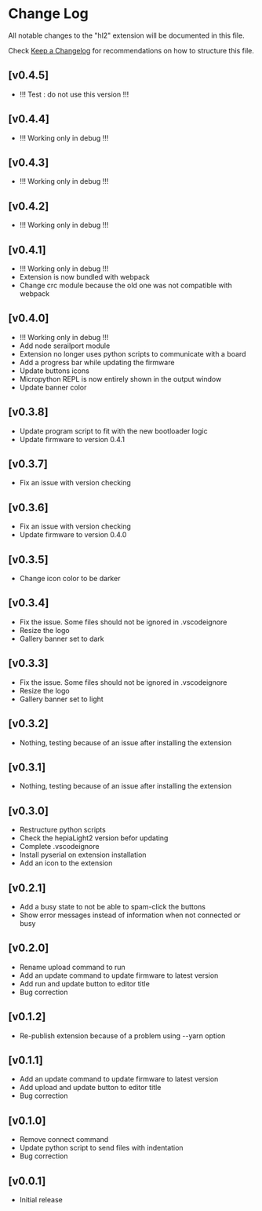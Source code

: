 # Change Log

All notable changes to the "hl2" extension will be documented in this file.

Check [Keep a Changelog](http://keepachangelog.com/) for recommendations on how to structure this file.

## [v0.4.5]

 * !!! Test : do not use this version !!!

## [v0.4.4]

 * !!! Working only in debug !!!

## [v0.4.3]

 * !!! Working only in debug !!!

## [v0.4.2]

 * !!! Working only in debug !!!

## [v0.4.1]

 * !!! Working only in debug !!!
 * Extension is now bundled with webpack
 * Change crc module because the old one was not compatible with webpack

## [v0.4.0]

 * !!! Working only in debug !!!
 * Add node serailport module
 * Extension no longer uses python scripts to communicate with a board
 * Add a progress bar while updating the firmware
 * Update buttons icons
 * Micropython REPL is now entirely shown in the output window
 * Update banner color

## [v0.3.8]

 * Update program script to fit with the new bootloader logic
 * Update firmware to version 0.4.1

## [v0.3.7]

 * Fix an issue with version checking

## [v0.3.6]

 * Fix an issue with version checking
 * Update firmware to version 0.4.0

## [v0.3.5]

 * Change icon color to be darker

## [v0.3.4]

 * Fix the issue. Some files should not be ignored in .vscodeignore
 * Resize the logo
 * Gallery banner set to dark

## [v0.3.3]

 * Fix the issue. Some files should not be ignored in .vscodeignore
 * Resize the logo
 * Gallery banner set to light

## [v0.3.2]

 * Nothing, testing because of an issue after installing the extension

## [v0.3.1]

 * Nothing, testing because of an issue after installing the extension

## [v0.3.0]

 * Restructure python scripts
 * Check the hepiaLight2 version befor updating
 * Complete .vscodeignore
 * Install pyserial on extension installation
 * Add an icon to the extension

## [v0.2.1]

 * Add a busy state to not be able to spam-click the buttons
 * Show error messages instead of information when not connected or busy

## [v0.2.0]

 * Rename upload command to run
 * Add an update command to update firmware to latest version
 * Add run and update button to editor title
 * Bug correction

## [v0.1.2]

 * Re-publish extension because of a problem using --yarn option

## [v0.1.1]

 * Add an update command to update firmware to latest version
 * Add upload and update button to editor title
 * Bug correction

## [v0.1.0]

 * Remove connect command
 * Update python script to send files with indentation
 * Bug correction


## [v0.0.1]

 * Initial release